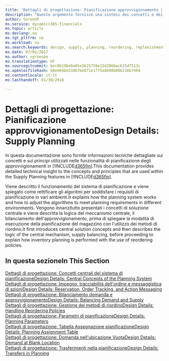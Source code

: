 ```yaml
---
title: 'Dettagli di progettazione: Pianificazione approvvigionamento | Microsoft Docs'
description: "Questo argomento fornisce una sintesi dei concetti e dei principi utilizzati nelle funzionalità di pianificazione degli approvvigionamenti in Finance and Operations, Business edition."
author: SorenGP
ms.service: dynamics365-financials
ms.topic: article
ms.devlang: na
ms.tgt_pltfrm: na
ms.workload: na
ms.search.keywords: design, supply, planning, reordering, replenishment
ms.date: 07/01/2017
ms.author: sgroespe
ms.translationtype: HT
ms.sourcegitcommit: bec0619be0a65e3625759e13d2866ac615d7513c
ms.openlocfilehash: b8e664be23db7be871e1775a8b98b006218b7404
ms.contentlocale: it-it
ms.lasthandoff: 01/30/2018

---
```

# <a name="design-details-supply-planning"></a><span data-ttu-id="9fafc-103">Dettagli di progettazione: Pianificazione approvvigionamento</span><span class="sxs-lookup"><span data-stu-id="9fafc-103">Design Details: Supply Planning</span></span>
<span data-ttu-id="9fafc-104">In questa documentazione sono fornite informazioni tecniche dettagliate sui concetti e sui principi utilizzati nelle funzionalità di pianificazione degli approvvigionamenti in [!INCLUDE[d365fin](includes/d365fin_md.md)].</span><span class="sxs-lookup"><span data-stu-id="9fafc-104">This documentation provides detailed technical insight to the concepts and principles that are used within the Supply Planning features in [!INCLUDE[d365fin](includes/d365fin_md.md)].</span></span>  

<span data-ttu-id="9fafc-105">Viene descritto il funzionamento del sistema di pianificazione e viene spiegato come rettificare gli algoritmi per soddisfare i requisiti di pianificazione in vari ambienti.</span><span class="sxs-lookup"><span data-stu-id="9fafc-105">It explains how the planning system works and how to adjust the algorithms to meet planning requirements in different environments.</span></span> <span data-ttu-id="9fafc-106">Vengono innanzitutto presentati i concetti di soluzione centrale e viene descritta la logica del meccanismo centrale, il bilanciamento dell'approvvigionamento, prima di spiegare la modalità di esecuzione della pianificazione del magazzino con l'utilizzo dei metodi di riordino.</span><span class="sxs-lookup"><span data-stu-id="9fafc-106">It first introduces central solution concepts and then describes the logic of the central mechanism, supply balancing, before proceeding to explain how inventory planning is performed with the use of reordering policies.</span></span>  

## <a name="in-this-section"></a><span data-ttu-id="9fafc-107">In questa sezione</span><span class="sxs-lookup"><span data-stu-id="9fafc-107">In This Section</span></span>  
[<span data-ttu-id="9fafc-108">Dettagli di progettazione: Concetti centrali del sistema di pianificazione</span><span class="sxs-lookup"><span data-stu-id="9fafc-108">Design Details: Central Concepts of the Planning System</span></span>](design-details-central-concepts-of-the-planning-system.md)  
[<span data-ttu-id="9fafc-109">Dettagli di progettazione: Impegno, tracciabilità dell'ordine e messaggistica di azioni</span><span class="sxs-lookup"><span data-stu-id="9fafc-109">Design Details: Reservation, Order Tracking, and Action Messaging</span></span>](design-details-reservation-order-tracking-and-action-messaging.md)  
[<span data-ttu-id="9fafc-110">Dettagli di progettazione: Bilanciamento domanda e approvvigionamento</span><span class="sxs-lookup"><span data-stu-id="9fafc-110">Design Details: Balancing Demand and Supply</span></span>](design-details-balancing-demand-and-supply.md)  
[<span data-ttu-id="9fafc-111">Dettagli di progettazione: Gestione dei metodi di riordino</span><span class="sxs-lookup"><span data-stu-id="9fafc-111">Design Details: Handling Reordering Policies</span></span>](design-details-handling-reordering-policies.md)  
[<span data-ttu-id="9fafc-112">Dettagli di progettazione: Parametri di pianificazione</span><span class="sxs-lookup"><span data-stu-id="9fafc-112">Design Details: Planning Parameters</span></span>](design-details-planning-parameters.md)  
[<span data-ttu-id="9fafc-113">Dettagli di progettazione: Tabella Assegnazione pianificazione</span><span class="sxs-lookup"><span data-stu-id="9fafc-113">Design Details: Planning Assignment Table</span></span>](design-details-planning-assignment-table.md)  
[<span data-ttu-id="9fafc-114">Dettagli di progettazione: Domanda nell'ubicazione Vuota</span><span class="sxs-lookup"><span data-stu-id="9fafc-114">Design Details: Demand at Blank Location</span></span>](design-details-demand-at-blank-location.md)  
[<span data-ttu-id="9fafc-115">Dettagli di progettazione: Trasferimenti nella pianificazione</span><span class="sxs-lookup"><span data-stu-id="9fafc-115">Design Details: Transfers in Planning</span></span>](design-details-transfers-in-planning.md)

